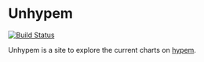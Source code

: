 # Unhypem

[![Build Status](https://semaphoreci.com/api/v1/projects/71955a11-54eb-4082-9cd7-7b6730ed659e/534353/shields_badge.svg)](https://semaphoreci.com/feed-me/unhypem)

Unhypem is a site to explore the current charts on [hypem](http://hypem.com/popular).